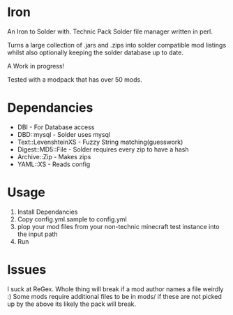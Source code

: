 Iron
====

An Iron to Solder with. Technic Pack Solder file manager written in perl. 

Turns a large collection of .jars and .zips into solder compatible mod listings whilst also optionally keeping the solder database up to date.

A Work in progress!

Tested with a modpack that has over 50 mods.

Dependancies
====
* DBI - For Database access
* DBD::mysql - Solder uses mysql
* Text::LevenshteinXS - Fuzzy String matching(guesswork)
* Digest::MD5::File - Solder requires every zip to have a hash
* Archive::Zip - Makes zips
* YAML::XS - Reads config

Usage
====
1. Install Dependancies
2. Copy config.yml.sample to config.yml
3. plop your mod files from your non-technic minecraft test instance into the input path
4. Run

Issues
====
I suck at ReGex. Whole thing will break if a mod author names a file weirdly :)
Some mods require additional files to be in mods/ if these are not picked up by the above its likely the pack will break.

